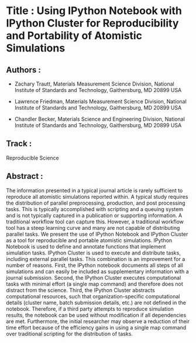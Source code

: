 
Title : Using IPython Notebook with IPython Cluster for Reproducibility and Portability of Atomistic Simulations
=====================

Authors : 
----------


- Zachary Trautt, Materials Measurement Science Division, National Institute of Standards and Technology, Gaithersburg, MD 20899 USA

- Lawrence Friedman, Materials Measurement Science Division, National Institute of Standards and Technology, Gaithersburg, MD 20899 USA

- Chandler Becker, Materials Science and Engineering Division, National Institute of Standards and Technology, Gaithersburg, MD 20899 USA


Track : 
-------

Reproducible Science

Abstract : 
----------

The information presented in a typical journal article is rarely sufficient to reproduce all atomistic simulations reported within. A typical study requires the distribution of parallel preprocessing, production, and post processing tasks. This is typically accomplished with scripting and a queuing system and is not typically captured in a publication or supporting information. A traditional workflow tool can capture this. However, a traditional workflow tool has a steep learning curve and many are not capable of distributing parallel tasks. We present the use of IPython Notebook and IPython Cluster as a tool for reproducible and portable atomistic simulations. IPython Notebook is used to define and annotate functions that implement simulation tasks. IPython Cluster is used to execute and distribute tasks, including external parallel tasks. This combination is an improvement for a number of reasons. First, the IPython notebook documents all steps of all simulations and can easily be included as supplementary information with a journal submission. Second, the IPython Cluster executes computational tasks with minimal effort (a single map command) and therefore does not distract from the science. Third, the IPython Cluster abstracts computational resources, such that organization-specific computational details (cluster name, batch submission details, etc.) are not defined in the notebook. Therefore, if a third party attempts to reproduce simulation results, the notebook can be used without modification if all dependencies are met. Furthermore, the initial researcher may observe a reduction of their time effort because of the efficiency gains in using a single map command over traditional scripting for the distribution of tasks.
